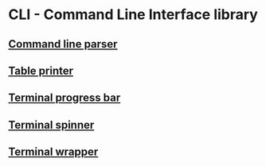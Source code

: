 # CLI - Command Line Interface library

## [Command line parser](parser/README.md)

## [Table printer](table/README.md)

## [Terminal progress bar](progress-bar/README.md)

## [Terminal spinner](spinner/README.md)

## [Terminal wrapper](terminal/README.md)